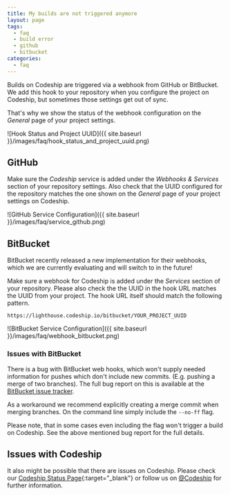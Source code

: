 ```yaml
---
title: My builds are not triggered anymore
layout: page
tags:
  - faq
  - build error
  - github
  - bitbucket
categories:
  - faq
---
```


Builds on Codeship are triggered via a webhook from GitHub or BitBucket. We add this hook to your repository when you configure the project on Codeship, but sometimes those settings get out of sync.

That's why we show the status of the webhook configuration on the _General_ page of your project settings.

![Hook Status and Project UUID]({{ site.baseurl }}/images/faq/hook_status_and_project_uuid.png)

## GitHub

Make sure the _Codeship_ service is added under the _Webhooks & Services_ section of your repository settings. Also check that the UUID configured for the repository matches the one shown on the _General_ page of your project settings on Codeship.

![GitHub Service Configuration]({{ site.baseurl }}/images/faq/service_github.png)

## BitBucket

<div class="info-block" style="margin-top: 1em;">
BitBucket recently released a new implementation for their webhooks, which we are currently evaluating and will switch to in the future!
</div>

Make sure a webhook for Codeship is added under the _Services_ section of your repository. Please also check the the UUID in the hook URL matches the UUID from your project. The hook URL itself should match the following pattern.

```
https://lighthouse.codeship.io/bitbucket/YOUR_PROJECT_UUID
```

![BitBucket Service Configuration]({{ site.baseurl }}/images/faq/webhook_bitbucket.png)

### Issues with BitBucket

There is a bug with BitBucket web hooks, which won't supply needed information for pushes which don't include new commits. (E.g. pushing a merge of two branches). The full bug report on this is available at the [BitBucket issue tracker](https://bitbucket.org/site/master/issue/7775/post-service-does-not-provide-useful).

As a workaround we recommend explicitly creating a merge commit when merging branches. On the command line simply include the `--no-ff` flag.

Please note, that in some cases even including the flag won't trigger a build on Codeship. See the above mentioned bug report for the full details.

## Issues with Codeship

It also might be possible that there are issues on Codeship. Please check our [Codeship Status Page](http://codeshipstatus.com){:target="_blank"} or follow us on [@Codeship](https://twitter.com/codeship) for further information.
